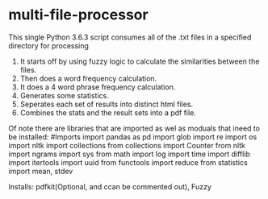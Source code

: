 # multi-file-processor
This single Python 3.6.3 script consumes all of the .txt files in a specified directory for processing

1) It starts off by using fuzzy logic to calculate the similarities between the files.
2) Then does a word frequency calculation.
3) It does a 4 word phrase frequency calculation.
4) Generates some statistics.
5) Seperates each set of results into distinct html files.
6) Combines the stats and the result sets into a pdf file.

Of note there are libraries that are imported as wel as moduals that ineed to be installed:
#Imports
import pandas as pd
import glob
import re
import os
import nltk
import collections
from collections import Counter
from nltk import ngrams
import sys
from math import log
import time
import difflib
import itertools
import uuid
from functools import reduce
from statistics import mean, stdev

Installs:
pdfkit(Optional, and ccan be commented out),
Fuzzy



